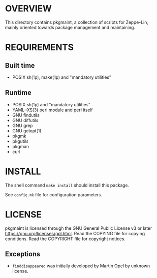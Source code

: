 OVERVIEW
========

This directory contains pkgmaint, a collection of scripts for Zeppe-Lin,
mainly oriented towards package management and maintaining.


REQUIREMENTS
============

Built time
----------
  * POSIX sh(1p), make(1p) and "mandatory utilities"

Runtime
-------
  * POSIX sh(1p) and "mandatory utilities"
  * YAML::XS(3) perl module and perl itself
  * GNU findutils
  * GNU diffutils
  * GNU grep
  * GNU getopt(1)
  * pkgmk
  * pkgutils
  * pkgman
  * curl


INSTALL
=======

The shell command `make install` should install this package.

See `config.mk` file for configuration parameters.


LICENSE
=======

pkgmaint is licensed through the GNU General Public License v3 or later
<https://gnu.org/licenses/gpl.html>.
Read the COPYING file for copying conditions.
Read the COPYRIGHT file for copyright notices.

Exceptions
----------
  * `finddisappeared` was initially developed by Martin Opel by unknown
    license.
